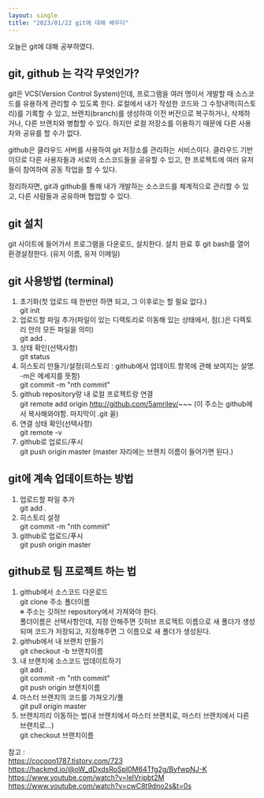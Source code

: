 ```yaml
---
layout: single
title: "2023/01/22 git에 대해 배우다"
---
```


오늘은 git에 대해 공부하였다.

## git, github 는 각각 무엇인가?

git은 VCS(Version Control System)인데, 프로그램을 여러 명이서 개발할 때 소스코드를 유용하게 관리할 수 있도록 한다.
로컬에서 내가 작성한 코드와 그 수정내역(히스토리)를 기록할 수 있고, 브랜치(branch)를 생성하여 이전 버전으로 복구하거나, 삭제하거나, 다른 브랜치와 병합할 수 있다.
하지만 로컬 저장소를 이용하기 때문에 다른 사용자와 공유를 할 수가 없다.

github은 클라우드 서버를 사용하여 git 저장소를 관리하는 서비스이다. 클라우드 기반이므로 다른 사용자들과 서로의 소스코드들을 공유할 수 있고,
한 프로젝트에 여러 유저들이 참여하여 공동 작업을 할 수 있다.

정리하자면, git과 github를 통해 내가 개발하는 소스코드를 체계적으로 관리할 수 있고, 다른 사람들과 공유하며 협업할 수 있다.

## git 설치

git 사이트에 들어가서 프로그램을 다운로드, 설치한다.
설치 완료 후 git bash를 열어 환경설정한다. (유저 이름, 유저 이메일)

## git 사용방법 (terminal)
1. 초기화(첫 업로드 때 한번만 하면 되고, 그 이후로는 할 필요 없다.)  
git init
2. 업로드할 파일 추가(파일이 있는 디렉토리로 이동해 있는 상태에서, 점(.)은 디렉토리 안의 모든 파일을 의미)  
git add .
3. 상태 확인(선택사항)  
git status
4. 히스토리 만들기/설정(히스토리 : github에서 업데이트 항목에 관해 보여지는 설명. -m은 메세지를 뜻함)  
git commit -m "nth commit"
5. github repository랑 내 로컬 프로젝트랑 연결  
git remote add origin http://github.com/5amriley/~~~ (이 주소는 github에서 복사해와야함. 마지막이 .git 꼴)
6. 연결 상태 확인(선택사항)  
git remote -v
7. github로 업로드/푸시  
git push origin master (master 자리에는 브랜치 이름이 들어가면 된다.)

## git에 계속 업데이트하는 방법

1. 업로드할 파일 추가  
git add .
2. 히스토리 설정  
git commit -m "nth commit"
3. github로 업로드/푸시  
git push origin master

## github로 팀 프로젝트 하는 법

1. github에서 소스코드 다운로드  
git clone 주소 폴더이름  
※ 주소는 깃허브 repository에서 가져와야 한다.  
   폴더이름은 선택사항인데, 지정 안해주면 깃허브 프로젝트 이름으로 새 폴더가 생성되며 코드가 저장되고, 지정해주면 그 이름으로 새 폴더가 생성된다.
2. github에서 내 브랜치 만들기  
git checkout -b 브랜치이름
3. 내 브랜치에 소스코드 업데이트하기  
git add .  
git commit -m "nth commit"  
git push origin 브랜치이름
4. 마스터 브랜치의 코드를 가져오기/풀  
git pull origin master
5. 브랜치끼리 이동하는 법(내 브랜치에서 마스터 브랜치로, 마스터 브랜치에서 다른 브랜치로...)  
git checkout 브랜치이름


참고 :  
https://cocoon1787.tistory.com/723
https://hackmd.io/@oW_dDxdsRoSpl0M64Tfg2g/ByfwpNJ-K
https://www.youtube.com/watch?v=lelVripbt2M
https://www.youtube.com/watch?v=cwC8t9dno2s&t=0s
